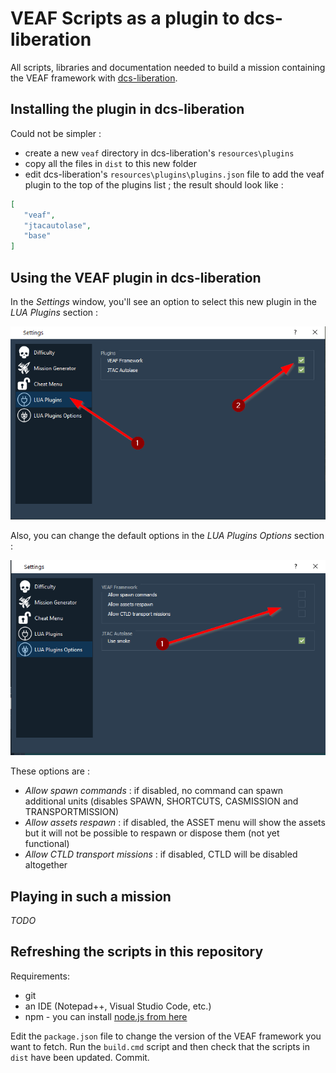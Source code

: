 # VEAF Scripts as a plugin to dcs-liberation

All scripts, libraries and documentation needed to build a mission containing the VEAF framework with [dcs-liberation](https://github.com/Khopa/dcs_liberation).

## Installing the plugin in dcs-liberation

Could not be simpler : 
 - create a new `veaf` directory in dcs-liberation's `resources\plugins` 
 - copy all the files in `dist` to this new folder
 - edit dcs-liberation's `resources\plugins\plugins.json` file to add the veaf plugin to the top of the plugins list ; the result should look like :
 ```json
 [
    "veaf",
    "jtacautolase",
    "base"
]
 ```

## Using the VEAF plugin in dcs-liberation

In the *Settings* window, you'll see an option to select this new plugin in the *LUA Plugins* section :

![VEAF Plugin](doc\0.png "VEAF Plugin")

Also, you can change the default options in the *LUA Plugins Options* section :

![VEAF Plugin Options](doc\1.png "VEAF Plugin Options")

These options are :

 - *Allow spawn commands* : if disabled, no command can spawn additional units (disables SPAWN, SHORTCUTS, CASMISSION and TRANSPORTMISSION)
 - *Allow assets respawn* : if disabled, the ASSET menu will show the assets but it will not be possible to respawn or dispose them (not yet functional)
 - *Allow CTLD transport missions* : if disabled, CTLD will be disabled altogether

## Playing in such a mission

*TODO*

## Refreshing the scripts in this repository

Requirements:

* git
* an IDE (Notepad++, Visual Studio Code, etc.)
* npm - you can install [node.js from here](https://nodejs.org/en/download/)

Edit the `package.json` file to change the version of the VEAF framework you want to fetch.
Run the `build.cmd` script and then check that the scripts in `dist` have been updated.
Commit.